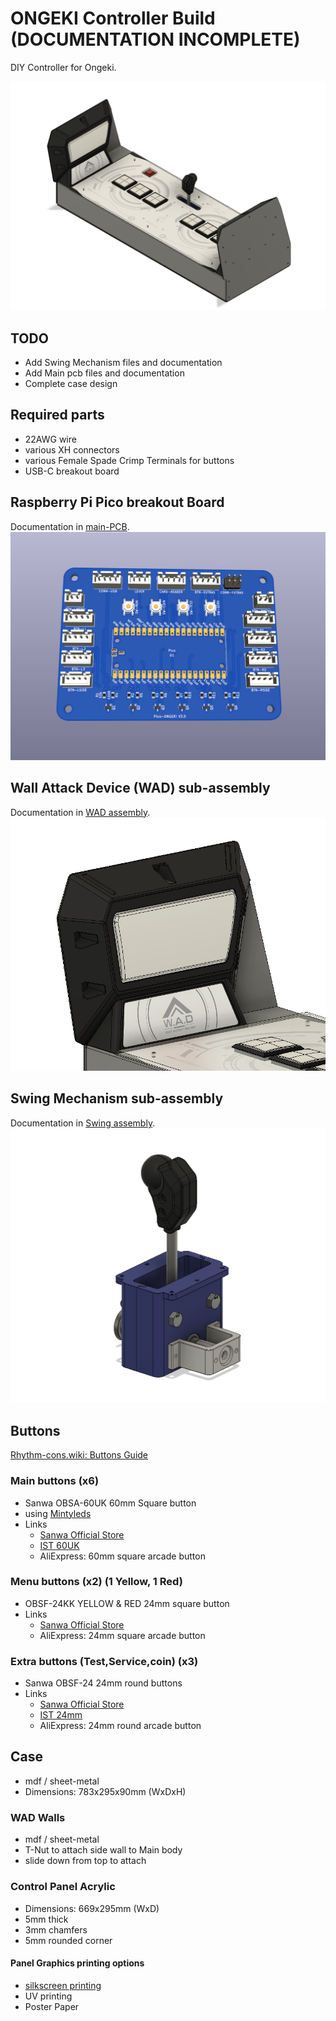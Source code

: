 # ONGEKI Controller Build (DOCUMENTATION INCOMPLETE)

DIY Controller for Ongeki.

![Assembly photo](Images/Ongeki-con-assy.png)

## TODO

- Add Swing Mechanism files and documentation
- Add Main pcb files and documentation
- Complete case design

## Required parts

- 22AWG wire
- various XH connectors
- various Female Spade Crimp Terminals for buttons
- USB-C breakout board

## Raspberry Pi Pico breakout Board

Documentation in [main-PCB](main-PCB/README.md).
![Pico-ONFGKI v3.0](main-PCB/Images/Pico-ONGEKI.png)

## Wall Attack Device (WAD) sub-assembly

Documentation in [WAD assembly](WAD%20assembly/README.md).
![WAD Photo](WAD%20assembly/Images/WAD-Assy.png)

## Swing Mechanism sub-assembly

Documentation in [Swing assembly](Swing%20assembly/README.md).
![Swing Mechanism](Swing%20assembly/Images/Swing-assy.png)

## Buttons

[Rhythm-cons.wiki: Buttons Guide](https://rhythm-cons.wiki/w/Buttons)

### Main buttons (x6)

- Sanwa OBSA-60UK 60mm Square button
- using [Mintyleds](https://shop.mon.im/product/mintyleds)
- Links
  - [Sanwa Official Store](https://www.rakuten.co.jp/sanwadenshi/)
  - [IST 60UK](https://www.us.istmall.co.kr/Product/Detail/view/pid/67/cid/)
  - AliExpress: 60mm square arcade button

### Menu buttons (x2) (1 Yellow, 1 Red)

- OBSF-24KK YELLOW & RED 24mm square button
- Links
  - [Sanwa Official Store](https://www.rakuten.co.jp/sanwadenshi/)
  - AliExpress: 24mm square arcade button

### Extra buttons (Test,Service,coin) (x3)

- Sanwa OBSF-24 24mm round buttons
- Links
  - [Sanwa Official Store](https://www.rakuten.co.jp/sanwadenshi/)
  - [IST 24mm](https://www.us.istmall.co.kr/Product/Detail/view/pid/25/cid/)
  - AliExpress: 24mm round arcade button

## Case

- mdf / sheet-metal
- Dimensions: 783x295x90mm (WxDxH)

### WAD Walls

- mdf / sheet-metal
- T-Nut to attach side wall to Main body
- slide down from top to attach

### Control Panel Acrylic

- Dimensions: 669x295mm (WxD)
- 5mm thick
- 3mm chamfers
- 5mm rounded corner

#### Panel Graphics printing options

- [silkscreen printing](https://www.acrylic.com.sg/silkscreen-printing/)
- UV printing
- Poster Paper

